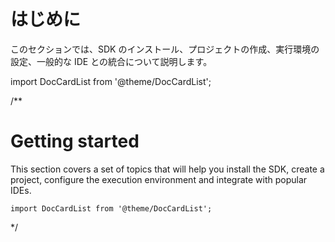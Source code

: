 # はじめに

このセクションでは、SDK のインストール、プロジェクトの作成、実行環境の設定、一般的な IDE との統合について説明します。

import DocCardList from '@theme/DocCardList';

<DocCardList />

/**
# Getting started

This section covers a set of topics that will help you install the SDK, create a project, configure the execution environment and integrate with popular IDEs.

```
import DocCardList from '@theme/DocCardList';
```

<DocCardList />

*/